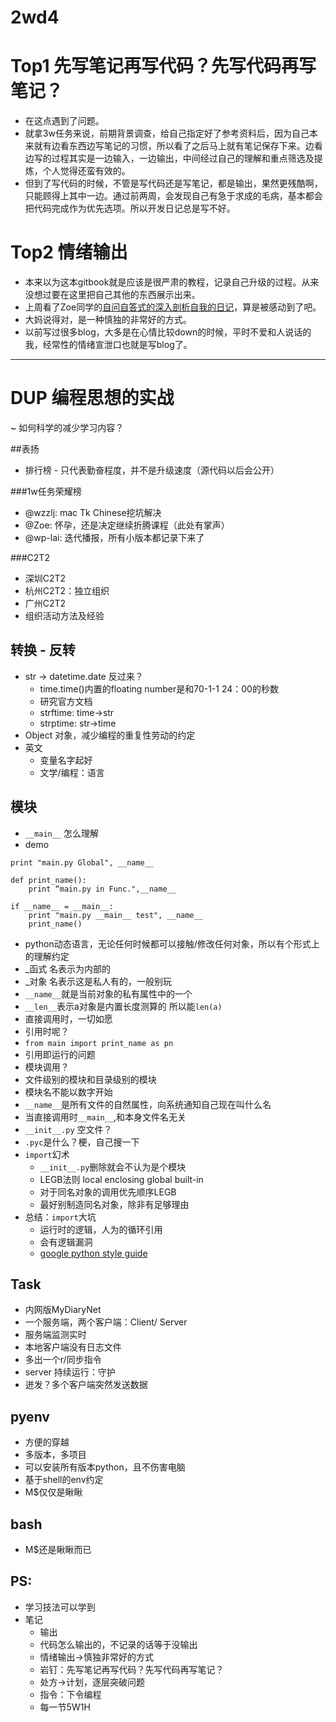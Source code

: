 # 2wd4
# Top1 先写笔记再写代码？先写代码再写笔记？
* 在这点遇到了问题。
* 就拿3w任务来说，前期背景调查，给自己指定好了参考资料后，因为自己本来就有边看东西边写笔记的习惯，所以看了之后马上就有笔记保存下来。边看边写的过程其实是一边输入，一边输出，中间经过自己的理解和重点筛选及提炼，个人觉得还蛮有效的。
* 但到了写代码的时候，不管是写代码还是写笔记，都是输出，果然更残酷啊，只能顾得上其中一边。通过前两周，会发现自己有急于求成的毛病，基本都会把代码完成作为优先选项。所以开发日记总是写不好。

# Top2 情绪输出
* 本来以为这本gitbook就是应该是很严肃的教程，记录自己升级的过程。从来没想过要在这里把自己其他的东西展示出来。
* 上周看了Zoe同学的[自问自答式的深入剖析自我的日记](https://zoejane.gitbooks.io/omooc2py/content/1sTry/face-problem.html)，算是被感动到了吧。
* 大妈说得对，是一种慎独的非常好的方式。
* 以前写过很多blog，大多是在心情比较down的时候，平时不爱和人说话的我，经常性的情绪宣泄口也就是写blog了。




---


# DUP 编程思想的实战
~ 如何科学的减少学习内容？


##表扬
* 排行榜 - 只代表勤奋程度，并不是升级速度（源代码以后会公开）

###1w任务荣耀榜
* @wzzlj: mac Tk Chinese挖坑解决
* @Zoe: 怀孕，还是决定继续折腾课程（此处有掌声）
* @wp-lai: 迭代播报，所有小版本都记录下来了

###C2T2
* 深圳C2T2
* 杭州C2T2：独立组织
* 广州C2T2
* 组织活动方法及经验

## 转换 - 反转
* str -> datetime.date 反过来？
	* time.time()内置的floating number是和70-1-1 24：00的秒数
	* 研究官方文档
	* strftime: time->str
	* strptime: str->time
* Object 对象，减少编程的重复性劳动的约定
* 英文
	* 变量名字起好
	* 文学/编程：语言

## 模块
* ```__main__``` 怎么理解
* demo

```
print "main.py Global", __name__

def print_name():
	print “main.py in Func.",__name__

if __name__ = __main__:
	print "main.py __main__ test", __name__
	print_name()
```

* python动态语言，无论任何时候都可以接触/修改任何对象，所以有个形式上的理解约定
* _函式 名表示为内部的
* _对象 名表示这是私人有的，一般别玩
* ```__name__```就是当前对象的私有属性中的一个
* ```__len__```表示a对象是内置长度测算的 所以能```len(a)```
* 直接调用时，一切如愿
* 引用时呢？
* ```from main import print_name as pn```
* 引用即运行的问题
* 模块调用？
* 文件级别的模块和目录级别的模块
* 模块名不能以数字开始
* ```__name__```是所有文件的自然属性，向系统通知自己现在叫什么名
* 当直接调用时```__main__```,和本身文件名无关
* ```__init__.py``` 空文件？
* ```.pyc```是什么？梗，自己搜一下
* ```import```幻术
	* ```__init__.py```删除就会不认为是个模块
	* LEGB法则 local enclosing global built-in
	* 对于同名对象的调用优先顺序LEGB
	* 最好别制造同名对象，除非有足够理由
* 总结：```import```大坑
	* 运行时的逻辑，人为的循环引用
	* 会有逻辑漏洞
	* [google python style guide](https://google.github.io/styleguide/pyguide.html)


## Task
* 内网版MyDiaryNet
* 一个服务端，两个客户端：Client/ Server
* 服务端监测实时
* 本地客户端没有日志文件
* 多出一个r/同步指令
* server 持续运行：守护
* 迸发？多个客户端突然发送数据

## pyenv
* 方便的穿越
* 多版本，多项目
* 可以安装所有版本python，且不伤害电脑
* 基于shell的env约定
* M$仅仅是瞅瞅

## bash
* M$还是瞅瞅而已

## PS:
* 学习技法可以学到
* 笔记
	* 输出
	* 代码怎么输出的，不记录的话等于没输出
	* 情绪输出->慎独非常好的方式
	* 岩钉：先写笔记再写代码？先写代码再写笔记？
	* 处方->计划，逐层突破问题
	* 指令：下令编程
	* 每一节5W1H